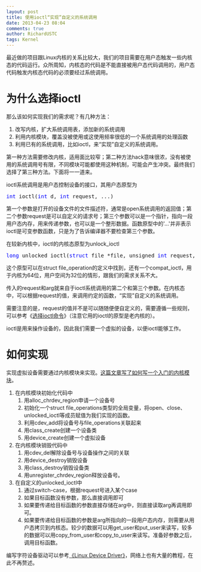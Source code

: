 ```yaml
---
layout: post
title: 使用ioctl“实现”自定义的系统调用
date: 2013-04-23 08:04
comments: true
author: RichardUSTC
tags: Kernel
---
```

<p>最近做的项目跟Linux内核的关系比较大，我们的项目需要在用户态触发一些内核态的代码运行。众所周知，内核态的代码是不能直接被用户态代码调用的，用户态代码触发内核态代码的必须要经过系统调用。</p>
<h1>为什么选择ioctl</h1>
<p>那么该如何实现我们的需求呢？有几种方法：</p>
<ol>
<li>改写内核，扩大系统调用表，添加新的系统调用</li>
<li>利用内核模块，覆盖没被使用或这使用频率很低的一个系统调用的处理函数</li>
<li>利用已有的系统调用，比如ioctl，来&ldquo;实现&rdquo;自定义的系统调用。</li>
</ol>
<p>第一种方法需要修改内核，适用面比较窄；第二种方法hack意味很浓，没有被使用的系统调用号有限，不同模块可能都使用这种机制，可能会产生冲突。最终我们选择了第三种方法。下面将一一道来。</p>
<p>ioctl系统调用是用户态控制设备的接口，其用户态原型为</p>
<div class="cnblogs_code">
<pre><span style="color: #0000ff;">int</span> ioctl(<span style="color: #0000ff;">int</span> d, <span style="color: #0000ff;">int</span> request, ...)</pre>
</div>
<p>第一个参数是打开的设备文件的文件描述符，通常是open系统调用的返回值；第二个参数request是可以自定义的请求号；第三个参数可以是一个指针，指向一段用户态内存，用来传递参数，也可以是一个整形数据。函数原型中的'...'并非表示ioctl是可变参数函数，只是为了告诉编译器不要检查第三个参数。</p>
<p>在较新内核中，ioctl的内核态原型为unlock_ioctl</p>
<div class="cnblogs_code">
<pre><span style="color: #0000ff;">long</span> unlocked_ioctl(<span style="color: #0000ff;">struct</span> file *file, unsigned <span style="color: #0000ff;">int</span> request, unsigned <span style="color: #0000ff;">long</span> arg);</pre>
</div>
<p>这个原型可以在struct file_operation的定义中找到，还有一个compat_ioctl，用于内核为64位，用户空间为32位的情形，跟我们的需求关系不大。</p>
<p>传入的request和arg就来自于ioctl系统调用的第二个和第三个参数。在内核态中，可以根据request的值，来调用约定的函数，&ldquo;实现&rdquo;自定义的系统调用。</p>
<p>需要注意的是，request的值并不是可以随随便便自定义的，需要遵循一些规则，可以参考《<a href="http://oss.org.cn/kernel-book/ldd3/ch06.html#ChoosingtheioctlCommands.sect2" target="_blank">选择ioctl命令</a>》（注意它用的ioctl的原型是老内核的）。</p>
<p>ioctl是用来操作设备的，因此我们需要一个虚拟的设备，以便ioctl能够工作。</p>
<h1>如何实现</h1>
<p>实现虚拟设备需要通过内核模块来实现。<a href="http://blog.csdn.net/alexmahone_xie/article/details/6118881" target="_blank">这篇文章写了如何写一个入门的内核模块</a>。</p>
<ol>
<li>在内核模块初始化代码中<ol>
<li>用alloc_chrdev_region申请一个设备号</li>
<li>初始化一个struct file_operations类型的全局变量，将open、close、unlocked_ioctl等成员赋值为我们实现的函数。</li>
<li>利用cdev_add将设备号与file_operations关联起来</li>
<li>用class_create创建一个设备类</li>
<li>用device_create创建一个虚拟设备</li>
</ol></li>
<li>在内核模块销毁代码中<ol>
<li>用cdev_del解除设备号与设备操作之间的关联</li>
<li>用device_destroy销毁设备</li>
<li>用class_destroy销毁设备类</li>
<li>用unregister_chrdev_region释放设备号。</li>
</ol></li>
<li>在自定义的unlocked_ioctl中<ol>
<li>通过switch-case，根据request号进入某个case</li>
<li>如果目标函数没有参数，那么直接调用即可</li>
<li>如果要传递给目标函数的参数直接存储在arg中，则直接读取arg再调用即可。</li>
<li>如果要传递给目标函数的参数是arg所指向的一段用户态内存，则需要从用户态拷贝到内核态。较少的数据可以用get_user和put_user来读写，较多的数据可以用copy_from_user和copy_to_user来读写。准备好参数之后，调用目标函数。</li>
</ol></li>
</ol>
<p>编写字符设备驱动可以参考<a href="http://oreilly.com/openbook/linuxdrive3/book/">《Linux Device Driver》</a>，网络上也有大量的教程，在此不再赘述。</p>
